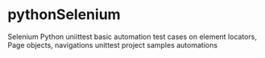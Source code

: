 # pythonSelenium
Selenium Python uniittest 
basic automation test cases on element locators, Page objects, navigations 
unittest project samples automations

